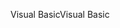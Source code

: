 <span data-ttu-id="91881-101">Visual Basic</span><span class="sxs-lookup"><span data-stu-id="91881-101">Visual Basic</span></span>